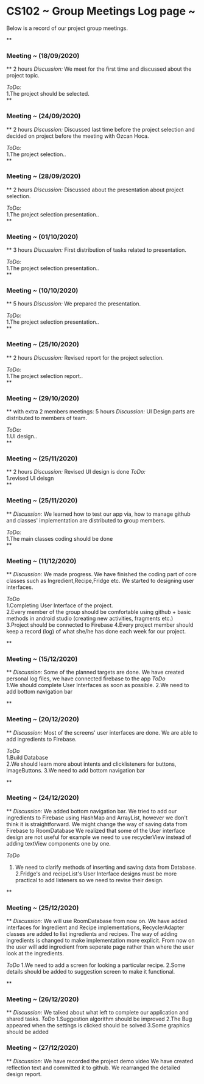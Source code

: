 # CS102 ~ Group Meetings Log page ~

Below is a record of our project group meetings.

**
### Meeting ~ (18/09/2020)
**
2 hours
*Discussion:* 
We meet for the first time and discussed about the project topic.

*ToDo:*                              
1.The project should be selected.          
**

### Meeting ~ (24/09/2020)
**
2 hours
*Discussion:* 
Discussed last time before the project selection and decided on project before the meeting with Ozcan Hoca.

*ToDo:*                              
1.The project selection..          
**

### Meeting ~ (28/09/2020)
**
2 hours
*Discussion:* 
Discussed about the presentation about project selection.

*ToDo:*                              
1.The project selection presentation..          
**

### Meeting ~ (01/10/2020)
**
3 hours
*Discussion:* 
First distribution of tasks related to presentation.

*ToDo:*                              
1.The project selection presentation..          
**

### Meeting ~ (10/10/2020)
**
5 hours
*Discussion:* 
We prepared the presentation.

*ToDo:*                              
1.The project selection presentation..          
**

### Meeting ~ (25/10/2020)
**
2 hours
*Discussion:* 
Revised report for the project selection.

*ToDo:*                              
1.The project selection report..          
**

### Meeting ~ (29/10/2020)
**
with extra 2 members meetings: 5 hours
*Discussion:* 
UI Design parts are distributed to members of team.

*ToDo:*                              
1.UI design..          
**

### Meeting ~ (25/11/2020)
**
2 hours
*Discussion:* 
Revised UI design is done
*ToDo:*                              
1.revised UI deisgn         
**

### Meeting ~ (25/11/2020)
**
*Discussion:* 
We learned how to test our app via, how to manage github and classes' implementation are distributed to group members.

*ToDo:*                              
1.The main classes coding should be done           
**

### Meeting ~ (11/12/2020)
**
*Discussion:* 
We made progress. We have finished the coding part of core classes such as Ingredient,Recipe,Fridge etc. We started to designing user interfaces.

*ToDo*                      
1.Completing User Interface of the project.                                               
2.Every member of the group should be comfortable using github + basic methods in android studio (creating new activities, fragments etc.)  
3.Project should be connected to Firebase 
4.Every project member should keep a record (log) of what she/he has done each week for our project.

**
### Meeting ~ (15/12/2020)
**
*Discussion:* 
Some of the planned targets are done. We have created personal log files, we have connected firebase to the app 
*ToDo*          
1.We should complete User Interfaces as soon as possible.
2.We need to add bottom navigation bar 

**
### Meeting ~ (20/12/2020)
**
*Discussion:* 
Most of the screens' user interfaces are done. We are able to add ingredients to Firebase.

*ToDo*     
1.Build Database        
2.We should learn more about intents and clicklisteners for buttons, imageButtons.
3.We need to add bottom navigation bar

**
### Meeting ~ (24/12/2020)
**
*Discussion:* 
We added bottom navigation bar. We tried to add our ingredients to Firebase using HashMap and ArrayList, however we don't think it is straightforward. We might change the way of saving data from Firebase to RoomDatabase
We realized that some of the User interface design are not useful for example we need to use recyclerView instead of adding textView components one by one.

*ToDo*
1. We need to clarify methods of inserting and saving data from Database.
2.Fridge's and recipeList's User Interface designs must be more practical to add listeners so we need to revise their design.

**
### Meeting ~ (25/12/2020)
**
*Discussion:* 
We will use RoomDatabase from now on. We have added interfaces for Ingredient and Recipe implementations, RecyclerAdapter classes are added to list ingredients and recipes.
The way of adding ingredients is changed to make implementation more explicit. From now on the user will add ingredient from seperate page rather than where the user look at the ingredients.

*ToDo*
1.We need to add a screen for looking a particular recipe.
2.Some details should be added to suggestion screen to make it functional.


**
### Meeting ~ (26/12/2020)
**
*Discussion:*
We talked about what left to complete our application and shared tasks.
*ToDo*
1.Suggestion algorithm should be improved
2.The Bug appeared when the settings is clicked should be solved
3.Some graphics should be added
### Meeting ~ (27/12/2020)
**
*Discussion:*
We have recorded the project demo video
We have created reflection text and committed it to github.
We rearranged the detailed design report.


